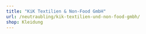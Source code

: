 ```yaml
---
title: "KiK Textilien & Non-Food GmbH"
url: /neutraubling/kik-textilien-und-non-food-gmbh/
shop: Kleidung
---
```

